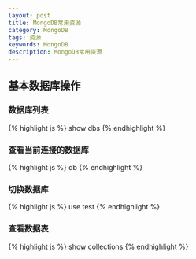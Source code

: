```yaml
---
layout: post
title: MongoDB常用资源
category: MongoDB
tags: 资源
keywords: MongoDB
description: MongoDB常用资源
---
```

## 基本数据库操作

### 数据库列表

{% highlight js %}
show dbs
{% endhighlight %}

### 查看当前连接的数据库

{% highlight js %}
db
{% endhighlight %}

### 切换数据库

{% highlight js %}
use test
{% endhighlight %}

### 查看数据表

{% highlight js %}
show collections
{% endhighlight %}
